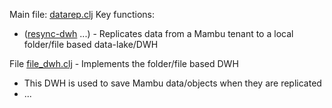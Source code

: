 Main file: [datarep.clj](https://github.com/mkersh/DataRep/blob/main/src/mambu/extensions/data_replication/datarep.clj) 
Key functions:
* ([resync-dwh](https://github.com/mkersh/DataRep/blob/5a18f4152f55fc4fc86b065466aa13d1df36057a/src/mambu/extensions/data_replication/datarep.clj#L587) ...) - Replicates data from a Mambu tenant to a local folder/file based data-lake/DWH

File [file_dwh.clj](https://github.com/mkersh/DataRep/blob/main/src/mambu/extensions/data_replication/file_dwh.clj) - Implements the folder/file based DWH
* This DWH is used to save Mambu data/objects when they are replicated
* ...
